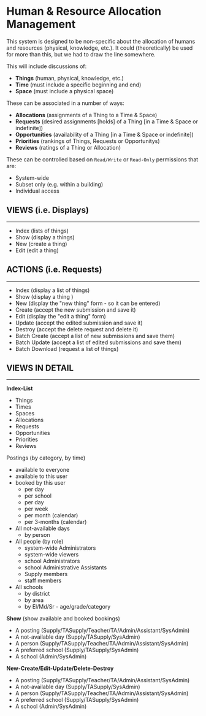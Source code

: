 # Human & Resource Allocation Management

This system is designed to be non-specific about the allocation of humans and resources (physical, knowledge, etc.).  It could (theoretically) be used for more than this, but we had to draw the line somewhere.

This will include discussions of:

* __Things__ (human, physical, knowledge, etc.)
* __Time__ (must include a specific beginning and end)
* __Space__ (must include a physical space)

These can be associated in a number of ways:

* __Allocations__ (assignments of a Thing to a Time & Space)
* __Requests__ (desired assignments [holds] of a Thing [in a Time & Space or indefinite])
* __Opportunities__ (availability of a Thing [in a Time & Space or indefinite])
* __Priorities__ (rankings of Things, Requests or Opportunitys)
* __Reviews__ (ratings of a Thing or Allocation)

These can be controlled based on `Read/Write` or `Read-Only` permissions that are:

* System-wide
* Subset only (e.g. within a building)
* Individual access


## VIEWS (i.e. Displays)
----
* Index (lists of things)
* Show (display a things)
* New (create a thing)
* Edit (edit a thing)


## ACTIONS (i.e. Requests)
----
* Index (display a list of things)
* Show (display a thing )
* New (display the "new thing" form - so it can be entered)
* Create (accept the new submission and save it)
* Edit (display the "edit a thing" form)
* Update (accept the edited submission and save it)
* Destroy (accept the delete request and delete it)
* Batch Create (accept a list of new submissions and save them)
* Batch Update (accept a list of edited submissions and save them)
* Batch Download (request a list of things)


## VIEWS IN DETAIL
----
__Index-List__

* Things
* Times
* Spaces
* Allocations
* Requests
* Opportunities
* Priorities
* Reviews


Postings (by category, by time)
  * available to everyone
  * available to this user
  * booked by this user
    * per day
    * per school
    * per day
    * per week
    * per month (calendar)
    * per 3-months (calendar)
* All not-available days
  * by person
* All people (by role)
  * system-wide Administrators
  * system-wide viewers
  * school Administrators
  * school Administrative Assistants
  * Supply members
  * staff members
* All schools
  * by district
  * by area
  * by El/Md/Sr - age/grade/category
  
__Show__ (show available and booked bookings)

* A posting (Supply/TASupply/Teacher/TA/Admin/Assistant/SysAdmin)
* A not-available day (Supply/TASupply/SysAdmin)
* A person (Supply/TASupply/Teacher/TA/Admin/Assistant/SysAdmin)
* A preferred school (Supply/TASupply/SysAdmin)
* A school (Admin/SysAdmin)  
  
__New-Create/Edit-Update/Delete-Destroy__

* A posting (Supply/TASupply/Teacher/TA/Admin/Assistant/SysAdmin)
* A not-available day (Supply/TASupply/SysAdmin)
* A person (Supply/TASupply/Teacher/TA/Admin/Assistant/SysAdmin)
* A preferred school (Supply/TASupply/SysAdmin)
* A school (Admin/SysAdmin)

